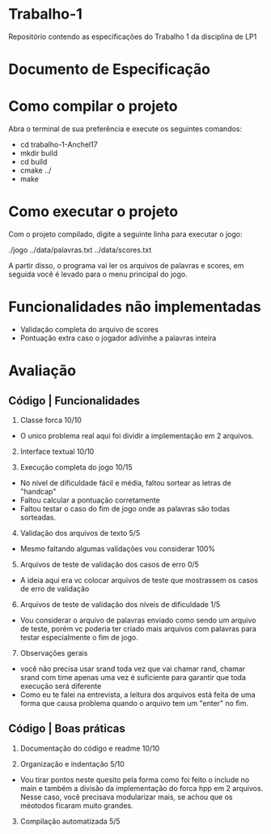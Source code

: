 # Trabalho-1
Repositório contendo as especificações do Trabalho 1 da disciplina de LP1

# Documento de Especificação

# Como compilar o projeto

Abra o terminal de sua preferência e execute os seguintes comandos:

- cd trabalho-1-Anchel17
- mkdir build
- cd build
- cmake ../
- make



# Como executar o projeto

Com o projeto compilado, digite a seguinte linha para executar o jogo:

./jogo ../data/palavras.txt ../data/scores.txt

  A partir disso, o programa vai ler os arquivos de palavras e scores, 
em seguida você é levado para o menu principal do jogo.



# Funcionalidades não implementadas

  - Validação completa do arquivo de scores
  - Pontuação extra caso o jogador adivinhe a palavras inteira

# Avaliação

## Código | Funcionalidades
1. Classe forca 10/10
- O unico problema real aqui foi dividir a implementação em 2 arquivos.

2. Interface textual 10/10

3. Execução completa do jogo 10/15
- No nível de dificuldade fácil e média, faltou sortear as letras de "handcap"
- Faltou calcular a pontuação corretamente
- Faltou testar o caso do fim de jogo onde as palavras são todas sorteadas.

4. Validação dos arquivos de texto 5/5

- Mesmo faltando algumas validações vou considerar 100%

5. Arquivos de teste de validação dos casos de erro 0/5
- A ideia aqui era vc colocar arquivos de teste que mostrassem os casos de erro de validação

6. Arquivos de teste de validação dos níveis de dificuldade 1/5
- Vou considerar o arquivo de palavras enviado como sendo um arquivo de teste, porém vc poderia ter
criado mais arquivos com palavras para testar especialmente o fim de jogo.

7. Observações gerais
- você não precisa usar srand toda vez que vai chamar rand, chamar srand com time
apenas uma vez é suficiente para garantir que toda execução será diferente
- Como eu te falei na entrevista, a leitura dos arquivos está feita de uma forma que causa
problema quando o arquivo tem um "enter" no fim.

## Código | Boas práticas

1. Documentação do código e readme 10/10

2. Organização e indentação 5/10
- Vou tirar pontos neste quesito pela forma como foi feito o include no main e também a divisão da implementação
do forca hpp em 2 arquivos. Nesse caso, você precisava modularizar mais, se achou que os méotodos ficaram muito
grandes.

3. Compilação automatizada 5/5